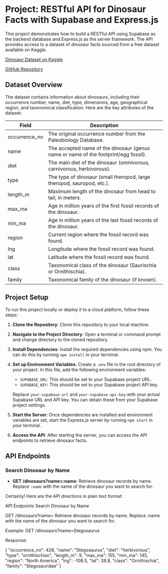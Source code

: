 # Project: RESTful API for Dinosaur Facts with Supabase and Express.js

This project demonstrates how to build a RESTful API using Supabase as the backend database and Express.js as the server framework. The API provides access to a dataset of dinosaur facts sourced from a free dataset available on Kaggle.

[Dinosaur Dataset on Kaggle](https://www.kaggle.com/datasets/smruthiiii/dinosaur-dataset)

[GitHub Repository](https://github.com/jrh-89/express-dinosaur-api)


## Dataset Overview

The dataset contains information about dinosaurs, including their occurrence number, name, diet, type, dimensions, age, geographical region, and taxonomical classification. Here are the key attributes of the dataset:

| Field         | Description                                                                                       |
|---------------|---------------------------------------------------------------------------------------------------|
| occurrence_no | The original occurrence number from the Paleobiology Database.                                    |
| name          | The accepted name of the dinosaur (genus name or name of the footprint/egg fossil).               |
| diet          | The main diet of the dinosaur (omnivorous, carnivorous, herbivorous).                              |
| type          | The type of dinosaur (small theropod, large theropod, sauropod, etc.).                             |
| length_m      | Maximum length of the dinosaur from head to tail, in meters.                                       |
| max_ma        | Age in million years of the first fossil records of the dinosaur.                                  |
| min_ma        | Age in million years of the last fossil records of the dinosaur.                                   |
| region        | Current region where the fossil record was found.                                                  |
| lng           | Longitude where the fossil record was found.                                                       |
| lat           | Latitude where the fossil record was found.                                                        |
| class         | Taxonomical class of the dinosaur (Saurischia or Ornithischia).                                    |
| family        | Taxonomical family of the dinosaur (if known).                                                     |

## Project Setup

To run this project locally or deploy it to a cloud platform, follow these steps:

1. **Clone the Repository**: Clone this repository to your local machine.
   
2. **Navigate to the Project Directory**: Open a terminal or command prompt and change directory to the cloned repository.
   
3. **Install Dependencies**: Install the required dependencies using npm. You can do this by running `npm install` in your terminal.
   
4. **Set up Environment Variables**: Create a `.env` file in the root directory of your project. In this file, add the following environment variables:
   - `SUPABASE_URL`: This should be set to your Supabase project URL.
   - `SUPABASE_KEY`: This should be set to your Supabase project API key.
   
   Replace `your-supabase-url` and `your-supabase-api-key` with your actual Supabase URL and API key. You can obtain these from your Supabase project settings.

5. **Start the Server**: Once dependencies are installed and environment variables are set, start the Express.js server by running `npm start` in your terminal.

6. **Access the API**: After starting the server, you can access the API endpoints to retrieve dinosaur facts.

## API Endpoints

### Search Dinosaur by Name

- **GET /dinosaurs?name=:name**: Retrieve dinosaur records by name. Replace `:name` with the name of the dinosaur you want to search for.


Certainly! Here are the API directions in plain text format:

API Endpoints
Search Dinosaur by Name

GET /dinosaurs?name=
Retrieve dinosaur records by name. Replace :name with the name of the dinosaur you want to search for.

Example:
GET /dinosaurs?name=Stegosaurus

Response:

{
  "occurrence_no": 428,
  "name": "Stegosaurus",
  "diet": "herbivorous",
  "type": "ornithischian",
  "length_m": 9,
  "max_ma": 155,
  "min_ma": 145,
  "region": "North America",
  "lng": -108.5,
  "lat": 38.8,
  "class": "Ornithischia",
  "family": "Stegosauridae"
}

